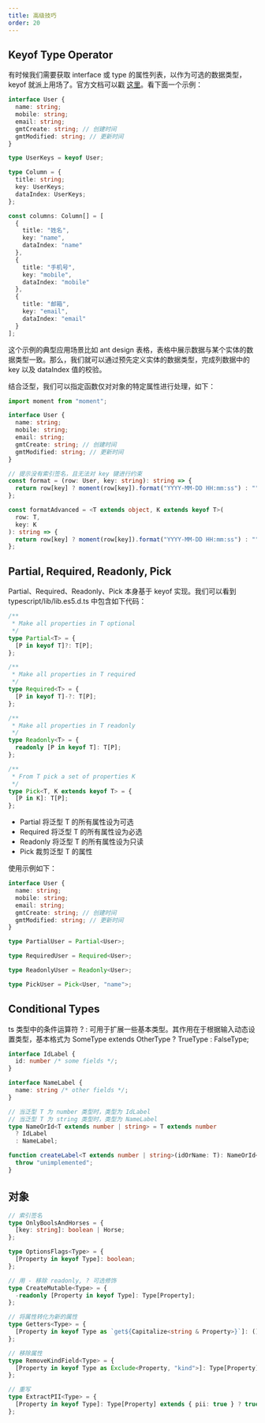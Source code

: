 ```yaml
---
title: 高级技巧
order: 20
---
```


## Keyof Type Operator

有时候我们需要获取 interface 或 type 的属性列表，以作为可选的数据类型，keyof 就派上用场了。官方文档可以戳 [这里](https://www.typescriptlang.org/docs/handbook/2/keyof-types.html)。看下面一个示例：

```ts
interface User {
  name: string;
  mobile: string;
  email: string;
  gmtCreate: string; // 创建时间
  gmtModified: string; // 更新时间
}

type UserKeys = keyof User;

type Column = {
  title: string;
  key: UserKeys;
  dataIndex: UserKeys;
};

const columns: Column[] = [
  {
    title: "姓名",
    key: "name",
    dataIndex: "name"
  },
  {
    title: "手机号",
    key: "mobile",
    dataIndex: "mobile"
  },
  {
    title: "邮箱",
    key: "email",
    dataIndex: "email"
  }
];
```

这个示例的典型应用场景比如 ant design 表格，表格中展示数据与某个实体的数据类型一致。那么，我们就可以通过预先定义实体的数据类型，完成列数据中的 key 以及 dataIndex 值的校验。

结合泛型，我们可以指定函数仅对对象的特定属性进行处理，如下：

```ts
import moment from "moment";

interface User {
  name: string;
  mobile: string;
  email: string;
  gmtCreate: string; // 创建时间
  gmtModified: string; // 更新时间
}

// 提示没有索引签名，且无法对 key 键进行约束
const format = (row: User, key: string): string => {
  return row[key] ? moment(row[key]).format("YYYY-MM-DD HH:mm:ss") : "";
};

const formatAdvanced = <T extends object, K extends keyof T>(
  row: T,
  key: K
): string => {
  return row[key] ? moment(row[key]).format("YYYY-MM-DD HH:mm:ss") : "";
};
```

## Partial, Required, Readonly, Pick

Partial、Required、Readonly、Pick 本身基于 keyof 实现。我们可以看到 typescript/lib/lib.es5.d.ts 中包含如下代码：

```ts
/**
 * Make all properties in T optional
 */
type Partial<T> = {
  [P in keyof T]?: T[P];
};

/**
 * Make all properties in T required
 */
type Required<T> = {
  [P in keyof T]-?: T[P];
};

/**
 * Make all properties in T readonly
 */
type Readonly<T> = {
  readonly [P in keyof T]: T[P];
};

/**
 * From T pick a set of properties K
 */
type Pick<T, K extends keyof T> = {
  [P in K]: T[P];
};
```

- Partial 将泛型 T 的所有属性设为可选
- Required 将泛型 T 的所有属性设为必选
- Readonly 将泛型 T 的所有属性设为只读
- Pick 裁剪泛型 T 的属性

使用示例如下：

```ts
interface User {
  name: string;
  mobile: string;
  email: string;
  gmtCreate: string; // 创建时间
  gmtModified: string; // 更新时间
}

type PartialUser = Partial<User>;

type RequiredUser = Required<User>;

type ReadonlyUser = Readonly<User>;

type PickUser = Pick<User, "name">;
```

## Conditional Types

ts 类型中的条件运算符 ? : 可用于扩展一些基本类型。其作用在于根据输入动态设置类型，基本格式为 SomeType extends OtherType ? TrueType : FalseType;

```ts
interface IdLabel {
  id: number /* some fields */;
}

interface NameLabel {
  name: string /* other fields */;
}

// 当泛型 T 为 number 类型时，类型为 IdLabel
// 当泛型 T 为 string 类型时，类型为 NameLabel
type NameOrId<T extends number | string> = T extends number
  ? IdLabel
  : NameLabel;

function createLabel<T extends number | string>(idOrName: T): NameOrId<T> {
  throw "unimplemented";
}
```

## 对象

```ts
// 索引签名
type OnlyBoolsAndHorses = {
  [key: string]: boolean | Horse;
};

type OptionsFlags<Type> = {
  [Property in keyof Type]: boolean;
};

// 用 - 移除 readonly, ? 可选修饰
type CreateMutable<Type> = {
  -readonly [Property in keyof Type]: Type[Property];
};

// 将属性转化为新的属性
type Getters<Type> = {
  [Property in keyof Type as `get${Capitalize<string & Property>}`]: () => Type[Property]
};

// 移除属性
type RemoveKindField<Type> = {
  [Property in keyof Type as Exclude<Property, "kind">]: Type[Property]
};

// 重写
type ExtractPII<Type> = {
  [Property in keyof Type]: Type[Property] extends { pii: true } ? true : false;
};
```
